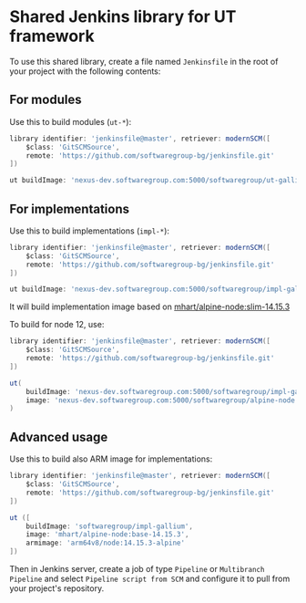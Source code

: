 # Shared Jenkins library for UT framework

To use this shared library, create a file named `Jenkinsfile`
in the root of your project with the following contents:

## For modules

Use this to build modules (`ut-*`):

```groovy
library identifier: 'jenkinsfile@master', retriever: modernSCM([
    $class: 'GitSCMSource',
    remote: 'https://github.com/softwaregroup-bg/jenkinsfile.git'
])

ut buildImage: 'nexus-dev.softwaregroup.com:5000/softwaregroup/ut-gallium'
```

## For implementations

Use this to build implementations (`impl-*`):

```groovy
library identifier: 'jenkinsfile@master', retriever: modernSCM([
    $class: 'GitSCMSource',
    remote: 'https://github.com/softwaregroup-bg/jenkinsfile.git'
])

ut buildImage: 'nexus-dev.softwaregroup.com:5000/softwaregroup/impl-gallium'
```

It will build implementation image based on
[mhart/alpine-node:slim-14.15.3](https://hub.docker.com/r/mhart/alpine-node/tags?page=1&name=slim-14.15.3)

To build for node 12, use:

```groovy
library identifier: 'jenkinsfile@master', retriever: modernSCM([
    $class: 'GitSCMSource',
    remote: 'https://github.com/softwaregroup-bg/jenkinsfile.git'
])

ut(
    buildImage: 'nexus-dev.softwaregroup.com:5000/softwaregroup/impl-gallium',
    image: 'nexus-dev.softwaregroup.com:5000/softwaregroup/alpine-node:slim-12.16.3'
)
```

## Advanced usage

Use this to build also ARM image for implementations:

```groovy
library identifier: 'jenkinsfile@master', retriever: modernSCM([
    $class: 'GitSCMSource',
    remote: 'https://github.com/softwaregroup-bg/jenkinsfile.git'
])

ut ([
    buildImage: 'softwaregroup/impl-gallium',
    image: 'mhart/alpine-node:base-14.15.3',
    armimage: 'arm64v8/node:14.15.3-alpine'
])
```

Then in Jenkins server, create a job of type `Pipeline` or
`Multibranch Pipeline` and select `Pipeline script from SCM`
and configure it to pull from your project's repository.
